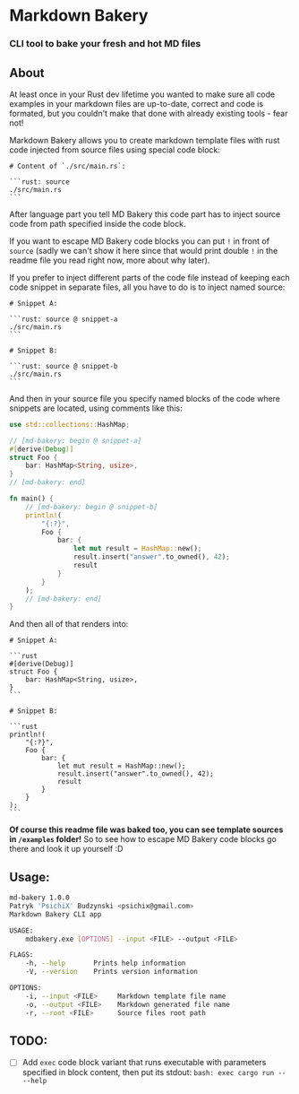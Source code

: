 # Markdown Bakery
### CLI tool to bake your fresh and hot MD files

## About
At least once in your Rust dev lifetime you wanted to make sure all code examples
in your markdown files are up-to-date, correct and code is formated, but you
couldn't make that done with already existing tools - fear not!

Markdown Bakery allows you to create markdown template files with rust code
injected from source files using special code block:

    # Content of `./src/main.rs`:

    ```rust: source
    ./src/main.rs
    ```

After language part you tell MD Bakery this code part has to inject source code from path specified inside the code block.

If you want to escape MD Bakery code blocks you can put `!` in front of `source` (sadly we can't show it here since that would print double `!` in the readme file you read right now, more about why later).

If you prefer to inject different parts of the code file instead of keeping each code snippet in separate files, all you have to do is to inject named source:

    # Snippet A:

    ```rust: source @ snippet-a
    ./src/main.rs
    ```

    # Snippet B:

    ```rust: source @ snippet-b
    ./src/main.rs
    ```

And then in your source file you specify named blocks of the code where snippets are located, using comments like this:

```rust
use std::collections::HashMap;

// [md-bakery: begin @ snippet-a]
#[derive(Debug)]
struct Foo {
    bar: HashMap<String, usize>,
}
// [md-bakery: end]

fn main() {
    // [md-bakery: begin @ snippet-b]
    println!(
        "{:?}",
        Foo {
            bar: {
                let mut result = HashMap::new();
                result.insert("answer".to_owned(), 42);
                result
            }
        }
    );
    // [md-bakery: end]
}
```

And then all of that renders into:

    # Snippet A:

    ```rust
    #[derive(Debug)]
    struct Foo {
        bar: HashMap<String, usize>,
    }
    ```

    # Snippet B:

    ```rust
    println!(
        "{:?}",
        Foo {
            bar: {
                let mut result = HashMap::new();
                result.insert("answer".to_owned(), 42);
                result
            }
        }
    );
    ```

**Of course this readme file was baked too, you can see template sources in `/examples` folder!**
So to see how to escape MD Bakery code blocks go there and look it up yourself :D

## Usage:
```bash
md-bakery 1.0.0
Patryk 'PsichiX' Budzynski <psichix@gmail.com>
Markdown Bakery CLI app

USAGE:
    mdbakery.exe [OPTIONS] --input <FILE> --output <FILE>

FLAGS:
    -h, --help       Prints help information
    -V, --version    Prints version information

OPTIONS:
    -i, --input <FILE>     Markdown template file name
    -o, --output <FILE>    Markdown generated file name
    -r, --root <FILE>      Source files root path
```

## TODO:
- [ ] Add `exec` code block variant that runs executable with parameters specified in block content, then put its stdout:
      ```bash: exec
      cargo run -- --help
      ```
